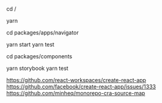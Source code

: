 cd /

yarn

cd packages/apps/navigator

yarn start
yarn test

cd packages/components

yarn storybook
yarn test

https://github.com/react-workspaces/create-react-app
https://github.com/facebook/create-react-app/issues/1333
https://github.com/minheq/monorepo-cra-source-map
